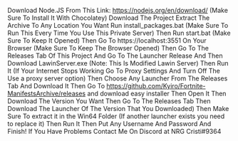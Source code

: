 Download Node.JS From This Link: https://nodejs.org/en/download/ (Make Sure To Install It With Chocolatey)
Download The Project
Extract The Archive To Any Location You Want
Run install_packages.bat (Make Sure To Run This Every Time You Use This Private Server)
Then Run start.bat (Make Sure To Keep It Opened)
Then Go To https://localhost:3551 On Your Browser (Make Sure To Keep The Browser Opened)
Then Go To The Releases Tab Of This Project And Go To The Launcher Release And Then Download LawinServer.exe (Note: This Is Modified Lawin Server)
Then Run It (If Your Internet Stops Working Go To Proxy Settings And Turn Off The Use a proxy server option)
Then Choose Any Launcher From The Releases Tab And Download It
Then Go To https://github.com/Kyiro/Fortnite-ManifestsArchive/releases and download easy installer
Then Open It
Then Download The Version You Want
Then Go To The Releases Tab
Then Download The Launcher Of The Version That You Downloaded)
Then Make Sure To extract it in the Win64 Folder (If another launcher exists you need to replace it)
Then Run It
Then Put Any Username And Password
And Finish!
If You Have Problems Contact Me On Discord at NRG Cristi#9364
